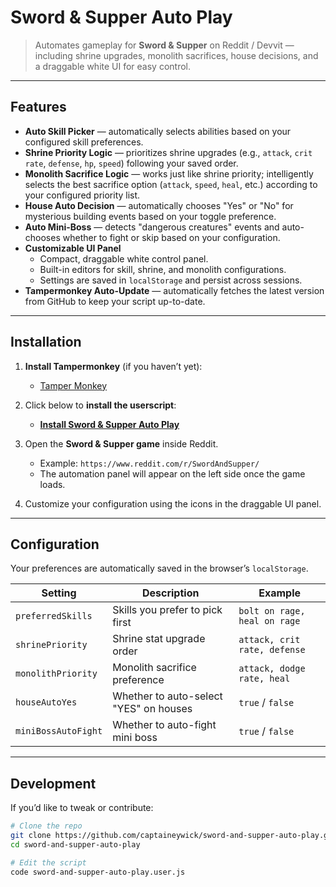 # Sword & Supper Auto Play

> Automates gameplay for **Sword & Supper** on Reddit / Devvit — including shrine upgrades, monolith sacrifices, house decisions, and a draggable white UI for easy control.

---

## Features

- **Auto Skill Picker** — automatically selects abilities based on your configured skill preferences.
- **Shrine Priority Logic** — prioritizes shrine upgrades (e.g., `attack`, `crit rate`, `defense`, `hp`, `speed`) following your saved order.
- **Monolith Sacrifice Logic** — works just like shrine priority; intelligently selects the best sacrifice option (`attack`, `speed`, `heal`, etc.) according to your configured priority list.
- **House Auto Decision** — automatically chooses "Yes" or "No" for mysterious building events based on your toggle preference.
- **Auto Mini-Boss** — detects "dangerous creatures" events and auto-chooses whether to fight or skip based on your configuration.
- **Customizable UI Panel**
  - Compact, draggable white control panel.
  - Built-in editors for skill, shrine, and monolith configurations.
  - Settings are saved in `localStorage` and persist across sessions.
- **Tampermonkey Auto-Update** — automatically fetches the latest version from GitHub to keep your script up-to-date.

---

## Installation

1. **Install Tampermonkey** (if you haven’t yet):

   - [Tamper Monkey](https://www.tampermonkey.net/)

2. Click below to **install the userscript**:

   - [**Install Sword & Supper Auto Play**](https://github.com/captaineywick/sword-and-supper-auto-play/raw/main/sword-and-supper-auto-play.user.js)

3. Open the **Sword & Supper game** inside Reddit.

   - Example: `https://www.reddit.com/r/SwordAndSupper/`
   - The automation panel will appear on the left side once the game loads.

4. Customize your configuration using the icons in the draggable UI panel.

---

## Configuration

Your preferences are automatically saved in the browser’s `localStorage`.

| Setting             | Description                            | Example                      |
| ------------------- | -------------------------------------- | ---------------------------- |
| `preferredSkills`   | Skills you prefer to pick first        | `bolt on rage, heal on rage` |
| `shrinePriority`    | Shrine stat upgrade order              | `attack, crit rate, defense` |
| `monolithPriority`  | Monolith sacrifice preference          | `attack, dodge rate, heal`   |
| `houseAutoYes`      | Whether to auto-select "YES" on houses | `true` / `false`             |
| `miniBossAutoFight` | Whether to auto-fight mini boss        | `true` / `false`             |

---

## Development

If you’d like to tweak or contribute:

```bash
# Clone the repo
git clone https://github.com/captaineywick/sword-and-supper-auto-play.git
cd sword-and-supper-auto-play

# Edit the script
code sword-and-supper-auto-play.user.js
```
